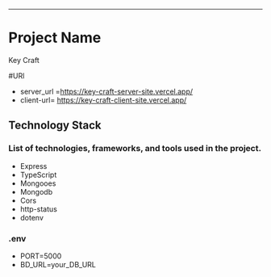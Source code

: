 ---

# Project Name

Key Craft

#URl

- server_url =https://key-craft-server-site.vercel.app/
- client-url= https://key-craft-client-site.vercel.app/

## Technology Stack

### List of technologies, frameworks, and tools used in the project.

- Express
- TypeScript
- Mongooes
- Mongodb
- Cors
- http-status
- dotenv

### .env

- PORT=5000
- BD_URL=your_DB_URL
